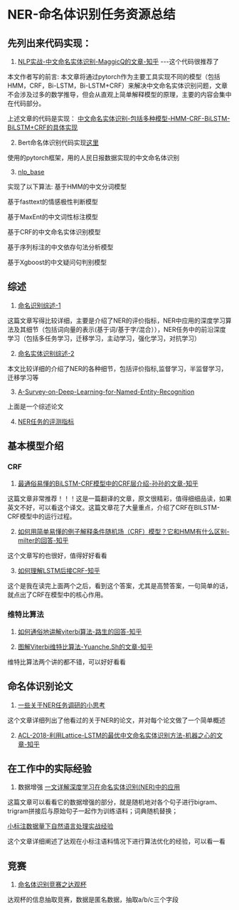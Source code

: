 # NER-命名体识别任务资源总结

## 先列出来代码实现：

1. [NLP实战-中文命名实体识别-MaggicQ的文章-知乎](https://zhuanlan.zhihu.com/p/61227299) ---这个代码很推荐了


本文作者写的前言:
本文章将通过pytorch作为主要工具实现不同的模型（包括HMM，CRF，Bi-LSTM，Bi-LSTM+CRF）来解决中文命名实体识别问题，文章不会涉及过多的数学推导，但会从直观上简单解释模型的原理，主要的内容会集中在代码部分。

上述文章的代码是实现：
[中文命名实体识别-包括多种模型-HMM-CRF-BiLSTM-BiLSTM+CRF的具体实现](https://github.com/luopeixiang/named_entity_recognition)

2. Bert命名体识别代码实现[这里](https://github.com/circlePi/Bert_Chinese_Ner_pytorch)

使用的pytorch框架，用的人民日报数据实现的中文命名体识别

3. [nlp_base](https://github.com/lpty/nlp_base) 

实现了以下算法:
基于HMM的中文分词模型

基于fasttext的情感极性判断模型

基于MaxEnt的中文词性标注模型

基于CRF的中文命名实体识别模型

基于序列标注的中文依存句法分析模型

基于Xgboost的中文疑问句判别模型



## 综述
1. [命名识别综述-1](http://pelhans.com/2019/09/23/kg_paper-note4/)

这篇文章写得比较详细，主要是介绍了NER的评价指标，NER中应用的深度学习算法及其细节（包括词向量的表示(基于词/基于字/混合）），NER任务中的前沿深度学习（包括多任务学习，迁移学习，主动学习，强化学习，对抗学习）


2. [命名实体识别综述-2](https://zekizz.github.io/ML/NER-survey/)

本文比较详细的介绍了NER的各种细节，包括评价指标,监督学习，半监督学习，迁移学习等

3. [A-Survey-on-Deep-Learning-for-Named-Entity-Recognition](  https://arxiv.org/abs/1812.09449)

上面是一个综述论文


4. [NER任务的评测指标](https://blog.csdn.net/ANNILingMo/article/details/80398473)



## 基本模型介绍

### CRF
1. [最通俗易懂的BiLSTM-CRF模型中的CRF层介绍-孙孙的文章-知乎](https://zhuanlan.zhihu.com/p/44042528)

这篇文章非常推荐！！！这是一篇翻译的文章，原文很精彩，值得细细品读，如果英文不好，可以看这个译文。这篇文章花了大量重点，介绍了CRF在BILSTM-CRF模型中的运行过程。

2. [如何用简单易懂的例子解释条件随机场（CRF）模型？它和HMM有什么区别-milter的回答-知乎](https://www.zhihu.com/question/35866596/answer/139485548)

这个文章写的也很好，值得好好看看

3. [如何理解LSTM后接CRF-知乎](https://www.zhihu.com/question/62399257)

这个是我在读完上面两个之后，看到这个答案，尤其是高赞答案，一句简单的话，就点出了CRF在模型中的核心作用。

### 维特比算法
1. [如何通俗地讲解viterbi算法-路生的回答-知乎](https://www.zhihu.com/question/20136144/answer/763021768)

2. [图解Viterbi维特比算法-Yuanche.Sh的文章-知乎](https://zhuanlan.zhihu.com/p/63087935)

维特比算法两个讲的都不错，可以好好看看


## 命名体识别论文


1. [一些关于NER任务调研的小思考](http://kugwzk.info/index.php/archives/3204)
  
  这个文章详细列出了他看过的关于NER的论文，并对每个论文做了一个简单概述


2. [ACL-2018-利用Lattice-LSTM的最优中文命名实体识别方法-机器之心的文章-知乎](https://zhuanlan.zhihu.com/p/38941381)




## 在工作中的实际经验

1. 数据增强
[一文详解深度学习在命名实体识别(NER)中的应用](https://www.jiqizhixin.com/articles/2018-08-31-2)

这篇文章可以看看它的数据增强的部分，就是随机地对各个句子进行bigram、trigram拼接后与原始句子一起作为训练语料；词典随机替换；

[小标注数据量下自然语言处理实战经验](https://www.jiqizhixin.com/articles/2019-08-16-6)

这个文章详细阐述了达观在小标注语料情况下进行算法优化的经验，可以看一看


## 竞赛
1. [命名体识别竞赛之达观杯](https://www.biendata.com/competition/datagrand/leaderboard/)

达观杯的信息抽取竞赛，数据是匿名数据，抽取a/b/c三个字段



